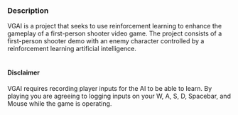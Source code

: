 ### Description 
VGAI is a project that seeks to use reinforcement learning to enhance the gameplay of a first-person shooter video game. 
The project consists of a first-person shooter demo with an enemy character controlled by a reinforcement learning artificial intelligence.
<br>
<br>

#### Disclaimer
VGAI requires recording player inputs for the AI to be able to learn. By playing you are agreeing to logging inputs on your W, A, S, D, Spacebar, and Mouse while the game is operating.
